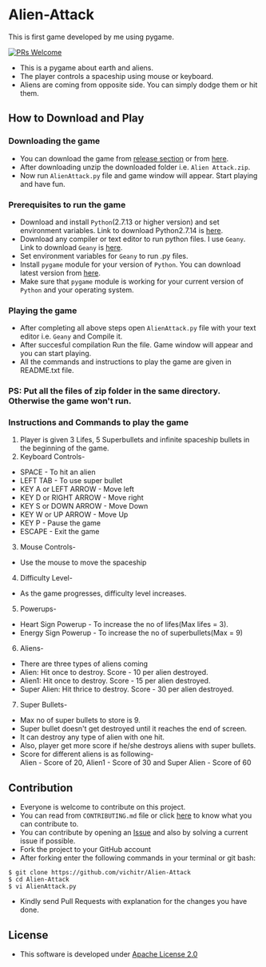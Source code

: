 # Alien-Attack
This is first game developed by me using pygame.

[![PRs Welcome](https://img.shields.io/badge/PRs-welcome-brightgreen.svg?style=flat-square)](http://makeapullrequest.com)


- This is a pygame about earth and aliens.
- The player controls a spaceship using mouse or keyboard. 
- Aliens are coming from opposite side. You can simply dodge them or hit them. 

## How to Download and Play

### Downloading the game
- You can download the game from [release section](https://github.com/vichitr/Alien-Attack/releases) or from [here](https://github.com/vichitr/Alien-Attack/raw/master/Alien%20Attack.zip).
- After downloading unzip the downloaded folder i.e. `Alien Attack.zip`.
- Now run `AlienAttack.py` file and game window will appear. Start playing and have fun.

### Prerequisites to run the game
- Download and install `Python`(2.7.13 or higher version) and set environment variables. Link to download Python2.7.14 is [here](https://www.python.org/ftp/python/2.7.14/python-2.7.14.msi).
- Download any compiler or text editor to run python files. I use `Geany`. Link to download `Geany` is [here](http://download.geany.org/geany-1.31_setup.exe).
- Set environment variables for `Geany` to run .py files.
- Install `pygame` module for your version of `Python`. You can download latest version from [here](https://pypi.python.org/packages/61/06/3c25051549c252cc6fde01c8aeae90b96831370884504fe428a623316def/pygame-1.9.3.tar.gz#md5=ac744ea6952b68d5f2b6d02a6d8e836c).
- Make sure that `pygame` module is working for your current version of `Python` and your operating system.

### Playing the game
- After completing all above steps open `AlienAttack.py` file with your text editor i.e. `Geany` and Compile it.
- After succesful compilation Run the file. Game window will appear and you can start playing.
- All the commands and instructions to play the game are given in README.txt file.

### PS: Put all the files of zip folder in the same directory. Otherwise the game won't run.

### Instructions and Commands to play the game
1. Player is given 3 Lifes, 5 Superbullets and infinite spaceship bullets in the beginning of the game.   
2. Keyboard Controls-
- SPACE - To hit an alien
- LEFT TAB - To use super bullet
- KEY A or LEFT ARROW - Move left
- KEY D or RIGHT ARROW - Move right 
- KEY S or DOWN ARROW - Move Down
- KEY W or UP ARROW - Move Up
- KEY P - Pause the game
- ESCAPE - Exit the game
3. Mouse Controls-
- Use the mouse to move the spaceship
4. Difficulty Level-
- As the game progresses, difficulty level increases.
5. Powerups-
- Heart Sign Powerup - To increase the no of lifes(Max lifes = 3). 
- Energy Sign Powerup - To increase the no  of superbullets(Max = 9)
6. Aliens-  
- There are three types of aliens coming
- Alien: Hit once to destroy. Score - 10 per alien destroyed.
- Alien1: Hit once to destroy. Score - 15 per alien destroyed.
- Super Alien: Hit thrice to destroy. Score - 30 per alien destroyed.
7. Super Bullets-
- Max no of super bullets to store is 9.
- Super bullet doesn't get destroyed until it reaches the end of screen.
- It can destroy any type of alien with one hit.
- Also, player get more score if he/she destroys aliens with super bullets. 
- Score for different aliens is as following-  
  Alien - Score of 20, Alien1 - Score of 30 and Super Alien - Score of 60

## Contribution
- Everyone is welcome to contribute on this project. 
- You can read from `CONTRIBUTING.md` file or click [here](https://github.com/vichitr/Alien-Attack/blob/master/CONTRIBUTING.md) to know what you can contribute to.
- You can contribute by opening an [Issue](https://github.com/vichitr/Alien-Attack/issues) and also by solving a current issue if possible.
- Fork the project to your GitHub account
- After forking enter the following commands in your terminal or git bash:   
 ```
 $ git clone https://github.com/vichitr/Alien-Attack
 $ cd Alien-Attack
 $ vi AlienAttack.py
 ```
- Kindly send Pull Requests with explanation for the changes you have done.
## License
- This software is developed under [Apache License 2.0](https://github.com/vichitr/Alien-Attack/blob/master/LICENSE)
